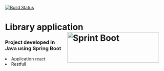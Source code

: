 [![Build Status](https://travis-ci.org/GabrielSSchmitz/BibliotecaAPI.svg?branch=master)](https://travis-ci.org/GabrielSSchmitz/BibliotecaAPI)

<h1>Library application 
  <img src="https://goo.gl/DRRmVM" alt="Sprint Boot" width="300" height="100" align="right"></h1>

<h3>Project developed in Java using Spring Boot</h2>
  <lu>
      <li>Application react</li>
      <li>Restfull</li>
  </lu>
